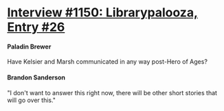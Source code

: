 # [Interview #1150: Librarypalooza, Entry #26](https://www.theoryland.com/intvmain.php?i=1150#26)

#### Paladin Brewer

Have Kelsier and Marsh communicated in any way post-Hero of Ages?

#### Brandon Sanderson

"I don't want to answer this right now, there will be other short stories that will go over this."

